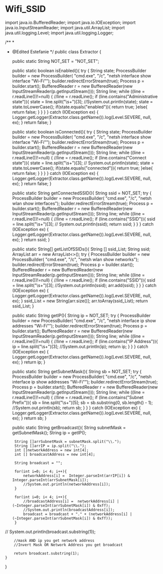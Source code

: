 # Wifi_SSID
import java.io.BufferedReader;
import java.io.IOException;
import java.io.InputStreamReader;
import java.util.ArrayList;
import java.util.logging.Level;
import java.util.logging.Logger;

/**
 *
 * @Edited Estefanie
 */
public class Extractor {

    public static String NOT_SET = "NOT_SET";

    public static boolean isEnabled(){
        try {
            String state;
            ProcessBuilder builder = new ProcessBuilder(
                    "cmd.exe", "/c", "netsh interface show interface \"Wi-Fi\"");
            builder.redirectErrorStream(true);
            Process p = builder.start();
            BufferedReader r = new BufferedReader(new InputStreamReader(p.getInputStream()));
            String line;
            while ((line = r.readLine())!=null) {
                //line = r.readLine();
                if (line.contains("Administrative state")){
                    state = line.split("\\s+")[3];
                    //System.out.println(state);
                    state = state.toLowerCase();
                    if(state.equals("enabled")){
                        return true;
                    }else{
                        return false;
                    }
                }
            }
        } catch (IOException ex) {
            Logger.getLogger(Extractor.class.getName()).log(Level.SEVERE, null, ex);
        }
        return false;
    }

    public static boolean isConnected(){
        try {
            String state;
            ProcessBuilder builder = new ProcessBuilder(
                    "cmd.exe", "/c", "netsh interface show interface \"Wi-Fi\"");
            builder.redirectErrorStream(true);
            Process p = builder.start();
            BufferedReader r = new BufferedReader(new InputStreamReader(p.getInputStream()));
            String line;
            while ((line = r.readLine())!=null) {
                //line = r.readLine();
                if (line.contains("Connect state")){
                    state = line.split("\\s+")[3];
//                    System.out.println(state);
                    state = state.toLowerCase();
                    if(state.equals("connected")){
                        return true;
                    }else{
                        return false;
                    }
                }
            }
        } catch (IOException ex) {
            Logger.getLogger(Extractor.class.getName()).log(Level.SEVERE, null, ex);
        }
        return false;
    }

    public static String getConnectedSSID(){
        String ssid = NOT_SET;
        try {
            ProcessBuilder builder = new ProcessBuilder(
                    "cmd.exe", "/c", "netsh wlan show interfaces");
            builder.redirectErrorStream(true);
            Process p = builder.start();
            BufferedReader r = new BufferedReader(new InputStreamReader(p.getInputStream()));
            String line;
            while ((line = r.readLine())!=null) {
                //line = r.readLine();
                if (line.contains("SSID")){
                    ssid = line.split("\\s+")[3];
//                    System.out.println(ssid);
                    return ssid;
                }
            }
        } catch (IOException ex) {
            Logger.getLogger(Extractor.class.getName()).log(Level.SEVERE, null, ex);
        }
        return ssid;
    }

    public static String[] getListOfSSIDs(){
        String [] ssid_List;
        String ssid;
        ArrayList<String> arr = new ArrayList<>();
        try {
            ProcessBuilder builder = new ProcessBuilder(
                    "cmd.exe", "/c", "netsh wlan show networks");
            builder.redirectErrorStream(true);
            Process p = builder.start();
            BufferedReader r = new BufferedReader(new InputStreamReader(p.getInputStream()));
            String line;
            while ((line = r.readLine())!=null) {
                //line = r.readLine();
                if (line.contains("SSID")){
                    ssid = line.split("\\s+")[3];
                    //System.out.println(ssid);
                    arr.add(ssid);
                }
            }
        } catch (IOException ex) {
            Logger.getLogger(Extractor.class.getName()).log(Level.SEVERE, null, ex);
        }
        ssid_List = new String[arr.size()];
        arr.toArray(ssid_List);
        return ssid_List;
    }

    public static String getIP(){
        String ip = NOT_SET; 
        try {
            ProcessBuilder builder = new ProcessBuilder(
                    "cmd.exe", "/c", "netsh interface ip show addresses \"Wi-Fi\"");
            builder.redirectErrorStream(true);
            Process p = builder.start();
            BufferedReader r = new BufferedReader(new InputStreamReader(p.getInputStream()));
            String line;
            while ((line = r.readLine())!=null) {
                //line = r.readLine();
                if (line.contains("IP Address")){
                    ip = line.split("\\s+")[3];
                    //System.out.println(ip);
                    return ip;
                }
            }
        } catch (IOException ex) {
            Logger.getLogger(Extractor.class.getName()).log(Level.SEVERE, null, ex);
        }
        return ip;
    }

    public static String getSubnetMask(){
        String sb = NOT_SET; 
        try {
            ProcessBuilder builder = new ProcessBuilder(
                    "cmd.exe", "/c", "netsh interface ip show addresses \"Wi-Fi\"");
            builder.redirectErrorStream(true);
            Process p = builder.start();
            BufferedReader r = new BufferedReader(new InputStreamReader(p.getInputStream()));
            String line;
            while ((line = r.readLine())!=null) {
                //line = r.readLine();
                if (line.contains("Subnet Prefix")){
                    sb = line.split("\\s+")[5];
                    sb = sb.substring(0, sb.length() - 1);
                    //System.out.println(sb);
                    return sb;
                }
            }
        } catch (IOException ex) {
            Logger.getLogger(Extractor.class.getName()).log(Level.SEVERE, null, ex);
        }
        return sb;
    }

    public static String getBroadcast(){
        String subnetMask = getSubnetMask();
        String ip = getIP();

        String []arrSubnetMask = subnetMask.split("\\.");
        String []arrIP = ip.split("\\.");
        int []networkAddress = new int[4];
        int [] broadcastAddress = new int[4];

        String broadcast = "";

        for(int i=0; i< 4; i++){
            networkAddress[i] =  Integer.parseInt(arrIP[i]) & Integer.parseInt(arrSubnetMask[i]);
            //System.out.println(networkAddress[i]);
        }

        for(int i=0; i< 4; i++){
            //broadcastAddress[i] =  networkAddress[i] | (~Integer.parseInt(arrSubnetMask[i]) & 0xff);
            //System.out.println(broadcastAddress[i]);
            broadcast = broadcast + "." + (networkAddress[i] | (~Integer.parseInt(arrSubnetMask[i]) & 0xff));
        }

//        System.out.println(broadcast.substring(1));

        //mask AND ip you get network address
        //Invert Mask OR Network Address you get broadcast

        return broadcast.substring(1);
    }
}
